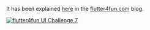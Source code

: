 It has been explained [here](https://flutter4fun.com/ui-challenge-7) in the [flutter4fun.com](https://flutter4fun.com/) blog.

[![flutter4fun UI Challenge 7](https://img.youtube.com/vi/G7Igah-2uq0/0.jpg)](https://www.youtube.com/watch?v=G7Igah-2uq0)